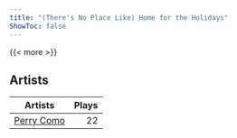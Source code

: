 ```yaml
---
title: "(There's No Place Like) Home for the Holidays"
ShowToc: false
---
```


{{< more >}}

## Artists
Artists | Plays 
----- | -----: 
[Perry Como](/artists/perry-como-197) | 22

